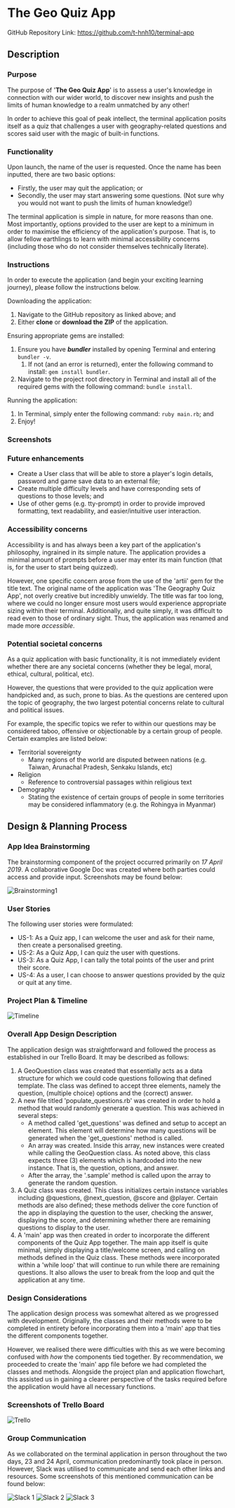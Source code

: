 # The Geo Quiz App

GitHub Repository Link: https://github.com/t-hnh10/terminal-app

## Description

### Purpose

The purpose of '**The Geo Quiz App**' is to assess a user's knowledge in connection with our wider world, to discover new insights and push the limits of human knowledge to a realm unmatched by any other!

In order to achieve this goal of peak intellect, the terminal application posits itself as a quiz that challenges a user with geography-related questions and scores said user with the magic of built-in functions.

### Functionality

Upon launch, the name of the user is requested. Once the name has been inputted, there are two basic options:
- Firstly, the user may quit the application; or
- Secondly, the user may start answering some questions.
(Not sure why you would not want to push the limits of human knowledge!)

The terminal application is simple in nature, for more reasons than one. Most importantly, options provided to the user are kept to a minimum in order to maximise the efficiency of the application's purpose. That is, to allow fellow earthlings to learn with minimal accessibility concerns (including those who do not consider themselves technically literate).

### Instructions

In order to execute the application (and begin your exciting learning journey), please follow the instructions below.

Downloading the application:
1. Navigate to the GitHub repository as linked above; and
2. Either **clone** or **download the ZIP** of the application.

Ensuring appropriate gems are installed:
1. Ensure you have ***bundler*** installed by opening Terminal and entering `bundler -v`.
    1. If not (and an error is returned), enter the following command to install: `gem install bundler`.
2. Navigate to the project root directory in Terminal and install all of the required gems with the following command: `bundle install`.

Running the application:
1. In Terminal, simply enter the following command: `ruby main.rb`; and
2. Enjoy!

### Screenshots

### Future enhancements
- Create a User class that will be able to store a player's login details, password and game save data to an external file;
- Create multiple difficulty levels and have corresponding sets of questions to those levels; and
- Use of other gems (e.g. tty-prompt) in order to provide improved formatting, text readability, and easier/intuitive user interaction.
  
### Accessibility concerns

Accessibility is and has always been a key part of the application's philosophy, ingrained in its simple nature. The application provides a minimal amount of prompts before a user may enter its main function (that is, for the user to start being quizzed).

However, one specific concern arose from the use of the 'artii' gem for the title text. The original name of the application was 'The Geography Quiz App', not overly creative but incredibly unwieldy. The title was far too long, where we could no longer ensure most users would experience appropriate sizing within their terminal. Additionally, and quite simply, it was difficult to read even to those of ordinary sight. Thus, the application was renamed and made more *accessible*.

### Potential societal concerns

As a quiz application with basic functionality, it is not immediately evident whether there are any societal concerns (whether they be legal, moral, ethical, cultural, political, etc).

However, the questions that were provided to the quiz application were handpicked and, as such, prone to bias. As the questions are centered upon the topic of geography, the two largest potential concerns relate to cultural and political issues.

For example, the specific topics we refer to within our questions may be considered taboo, offensive or objectionable by a certain group of people. Certain examples are listed below:
- Territorial sovereignty
    - Many regions of the world are disputed between nations (e.g. Taiwan, Arunachal Pradesh, Senkaku Islands, etc)
- Religion
    - Reference to controversial passages within religious text
- Demography
    - Stating the existence of certain groups of people in some territories may be considered inflammatory (e.g. the Rohingya in Myanmar)

## Design & Planning Process

### App Idea Brainstorming

The brainstorming component of the project occurred primarily on *17 April 2019*. A collaborative Google Doc was created where both parties could access and provide input. Screenshots may be found below:

![Brainstorming1](docs/brainstorming.png "Brainstorming Document")

### User Stories

The following user stories were formulated:
- US-1: As a Quiz app, I can welcome the user and ask for their name, then create a personalised greeting.
- US-2: As a Quiz App, I can quiz the user with questions.
- US-3: As a Quiz App, I can tally the total points of the user and print their score.
- US-4: As a user, I can choose to answer questions provided by the quiz or quit at any time.

### Project Plan & Timeline

![Timeline](docs/timeline.png "Project Plan & Timeline")

### Overall App Design Description

The application design was straightforward and followed the process as established in our Trello Board. It may be described as follows:
1. A GeoQuestion class was created that essentially acts as a data structure for which we could code questions following that defined template. The class was defined to accept three elements, namely the question, (multiple choice) options and the (correct) answer.
2. A new file titled 'populate_questions.rb' was created in order to hold a method that would randomly generate a question. This was achieved in several steps:
    - A method called 'get_questions' was defined and setup to accept an element. This element will determine how many questions will be generated when the 'get_questions' method is called.
    - An array was created. Inside this array, new instances were created while calling the GeoQuestion class. As noted above, this class expects three (3) elements which is hardcoded into the new instance. That is, the question, options, and answer.
    - After the array, the '.sample' method is called upon the array to generate the random question.
3. A Quiz class was created. This class initializes certain instance variables including @questions, @next_question, @score and @player. Certain methods are also defined; these methods deliver the core function of the app in displaying the question to the user, checking the answer, displaying the score, and determining whether there are remaining questions to display to the user.
4. A 'main' app was then created in order to incorporate the different components of the Quiz App together. The main app itself is quite minimal, simply displaying a title/welcome screen, and calling on methods defined in the Quiz class. These methods were incorporated within a 'while loop' that will continue to run while there are remaining questions. It also allows the user to break from the loop and quit the application at any time.

### Design Considerations

The application design process was somewhat altered as we progressed with development. Originally, the classes and their methods were to be completed in entirety before incorporating them into a 'main' app that ties the different components together.

However, we realised there were difficulties with this as we were becoming confused with *how* the components tied together. By recommendation, we proceeded to create the 'main' app file before we had completed the classes and methods. Alongside the project plan and application flowchart, this assisted us in gaining a clearer perspective of the tasks required before the application would have all necessary functions.

### Screenshots of Trello Board

![Trello](docs/trello_board.png "Trello Board")

### Group Communication

As we collaborated on the terminal application in person throughout the two days, 23 and 24 April, communication predominantly took place in person. However, Slack was utilised to communicate and send each other links and resources. Some screenshots of this mentioned communication can be found below:

![Slack 1](docs/slack1.png "Slack Communication Screenshot 1")
![Slack 2](docs/slack2.png "Slack Communication Screenshot 2")
![Slack 3](docs/slack3.png "Slack Communication Screenshot 3")